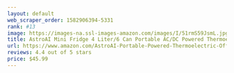 ```yaml
---
layout: default 
﻿web_scraper_order: 1582906394-5331
rank: #13
image: https://images-na.ssl-images-amazon.com/images/I/51rmS59JsmL.jpg
title: AstroAI Mini Fridge 4 Liter/6 Can Portable AC/DC Powered Thermoelectric System Cooler and…
url: https://www.amazon.com/AstroAI-Portable-Powered-Thermoelectric-Offices/dp/B07S2RBCT5/ref=zg_mw_automotive_13?_encoding=UTF8&psc=1&refRID=XNZNW5DZK47AV25RF7A7
reviews: 4.4 out of 5 stars
price: $45.99 
---
```

